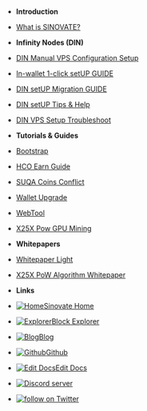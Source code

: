 - **Introduction**
- [What is SINOVATE?](/)
- **Infinity Nodes (DIN)**
- [DIN Manual VPS Configuration Setup](din_manual_vps_configuration_setup)
- [In-wallet 1-click setUP GUIDE](inwallet_1click_guide)
- [DIN setUP Migration GUIDE](din_setup_migration_guide)
- [DIN setUP Tips & Help](din_setup_tips_and_help)
- [DIN VPS Setup Troubleshoot](din_vps_setup_troubleshoot)

- **Tutorials & Guides**
- [Bootstrap](bootstrap)
- [HCO Earn Guide](hco_guide)
- [SUQA Coins Conflict](suqa_conflict)
- [Wallet Upgrade](wallet_upgrade)
- [WebTool](sin_webtool_guide)
- [X25X Pow GPU Mining](X25X-PoW-GPU-Mining)
- **Whitepapers**
- [Whitepaper Light](https://sinovate.io/light-whitepaper/)
- [X25X PoW Algorithm Whitepaper](https://sinovate.io/x25x.pdf)
- **Links**
- [![Home ](https://icongr.am/feather/home.svg?size=16&color=808080)Sinovate Home](https://www.sinovate.io)
- [![Explorer ](https://icongr.am/clarity/block.svg?size=16&color=808080)Block Explorer](https://explorer.sinovate.io)
- [![Blog ](https://icongr.am/entypo/documents.svg?size=16&color=808080)Blog](https://sinovate.io/blog/)
- [![Github ](https://icongr.am/devicon/github-original.svg?size=16&color=808080)Github](https://github.com/SINOVATEblockchain/SIN-core)
- [![Edit Docs ](https://icongr.am/feather/edit.svg?size=16&color=808080)Edit Docs](https://github.com/SINOVATEblockchain/SIN-core/tree/master/docs)
- <a href="https://discord.gg/WnRExsx"><img src="https://discordapp.com/api/guilds/494460434691391509/embed.png" alt="Discord server" /></a> 
- <a href="https://twitter.com/intent/follow?screen_name=SinovateChain"><img src="https://img.shields.io/twitter/follow/SinovateChain.svg?style=social&logo=twitter" alt="follow on Twitter"></a>

